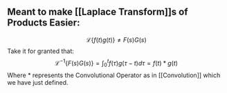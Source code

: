 ## Meant to make [[Laplace Transform]]s of Products Easier:
$$\mathcal{L}\{f(t)g(t)\}\neq F(s)G(s)$$
Take it for granted that:
$$\mathcal{L}^{-1}\{F(s)G(s)\}=\int_0^tf(\tau)g(\tau-t)d\tau=f(t)*g(t)$$
Where $*$ represents the Convolutional Operator as in [[Convolution]] which we have just defined.